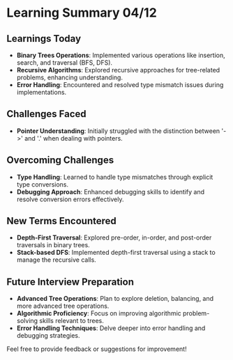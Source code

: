 # Learning Summary 04/12

## Learnings Today 

- **Binary Trees Operations**: Implemented various operations like insertion, search, and traversal (BFS, DFS).
- **Recursive Algorithms**: Explored recursive approaches for tree-related problems, enhancing understanding.
- **Error Handling**: Encountered and resolved type mismatch issues during implementations.

## Challenges Faced

- **Pointer Understanding**: Initially struggled with the distinction between '->' and '.' when dealing with pointers.

## Overcoming Challenges

- **Type Handling**: Learned to handle type mismatches through explicit type conversions.
- **Debugging Approach**: Enhanced debugging skills to identify and resolve conversion errors effectively.

## New Terms Encountered

- **Depth-First Traversal**: Explored pre-order, in-order, and post-order traversals in binary trees.
- **Stack-based DFS**: Implemented depth-first traversal using a stack to manage the recursive calls.

## Future Interview Preparation

- **Advanced Tree Operations**: Plan to explore deletion, balancing, and more advanced tree operations.
- **Algorithmic Proficiency**: Focus on improving algorithmic problem-solving skills relevant to trees.
- **Error Handling Techniques**: Delve deeper into error handling and debugging strategies.

Feel free to provide feedback or suggestions for improvement!
